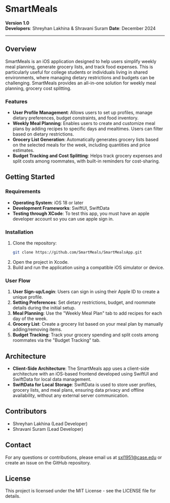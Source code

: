# SmartMeals

**Version 1.0**  
**Developers**: Shreyhan Lakhina & Shravani Suram
**Date**: December 2024

---

## Overview

SmartMeals is an iOS application designed to help users simplify weekly meal planning, generate grocery lists, and track food expenses. This is particularly useful for college students or individuals living in shared environments, where managing dietary restrictions and budgets can be challenging. SmartMeals provides an all-in-one solution for weekly meal planning, grocery cost splitting.

### Features

- **User Profile Management**: Allows users to set up profiles, manage dietary preferences, budget constraints, and food inventory.
- **Weekly Meal Planning**: Enables users to create and customize meal plans by adding recipes to specific days and mealtimes. Users can filter based on dietary restrictions.
- **Grocery List Generation**: Automatically generates grocery lists based on the selected meals for the week, including quantities and price estimates.
- **Budget Tracking and Cost Splitting**: Helps track grocery expenses and split costs among roommates, with built-in reminders for cost-sharing.

## Getting Started

### Requirements

- **Operating System**: iOS 18 or later
- **Development Frameworks**: SwiftUI, SwiftData
- **Testing through XCode**: To test this app, you must have an apple developer account so you can use apple sign in.

### Installation

1. Clone the repository:
   ```sh
   git clone https://github.com/SmartMeals/SmartMealsApp.git
   ```
2. Open the project in Xcode.
3. Build and run the application using a compatible iOS simulator or device.

### User Flow

1. **User Sign-up/Login**: Users can sign in using their Apple ID to create a unique profile.
2. **Setting Preferences**: Set dietary restrictions, budget, and roommate details during the initial setup.
3. **Meal Planning**: Use the "Weekly Meal Plan" tab to add recipes for each day of the week.
4. **Grocery List**: Create a grocery list based on your meal plan by manually adding/removing items.
5. **Budget Tracking**: Track your grocery spending and split costs among roommates via the "Budget Tracking" tab.

## Architecture

- **Client-Side Architecture**: The SmartMeals app uses a client-side architecture with an iOS-based frontend developed using SwiftUI and SwiftData for local data management.
- **SwiftData for Local Storage**: SwiftData is used to store user profiles, grocery lists, and meal plans, ensuring data privacy and offline availability, without any external server communication.

## Contributors

- Shreyhan Lakhina (Lead Developer)
- Shravani Suram (Lead Developer)

## Contact

For any questions or contributions, please email us at sxl1951@case.edu or create an issue on the GitHub repository.

## License

This project is licensed under the MIT License - see the LICENSE file for details.

